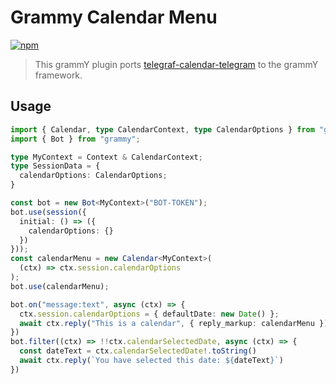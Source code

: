# Grammy Calendar Menu
[![npm](https://img.shields.io/npm/v/grammy-calendar?logo=npm&style=flat&labelColor=000&color=3b82f6)](https://www.npmjs.org/package/grammy-calendar)


> This grammY plugin ports [telegraf-calendar-telegram](https://github.com/gianlucaparadise/telegraf-calendar-telegram) to the grammY framework.

## Usage

```ts
import { Calendar, type CalendarContext, type CalendarOptions } from "grammy-calendar";
import { Bot } from "grammy";

type MyContext = Context & CalendarContext;
type SessionData = {
  calendarOptions: CalendarOptions;
}

const bot = new Bot<MyContext>("BOT-TOKEN");
bot.use(session({
  initial: () => ({ 
    calendarOptions: {} 
  })
}));
const calendarMenu = new Calendar<MyContext>(
  (ctx) => ctx.session.calendarOptions
);
bot.use(calendarMenu);

bot.on("message:text", async (ctx) => {
  ctx.session.calendarOptions = { defaultDate: new Date() };
  await ctx.reply("This is a calendar", { reply_markup: calendarMenu })
})
bot.filter((ctx) => !!ctx.calendarSelectedDate, async (ctx) => {
  const dateText = ctx.calendarSelectedDate!.toString()
  await ctx.reply(`You have selected this date: ${dateText}`)
})

```
